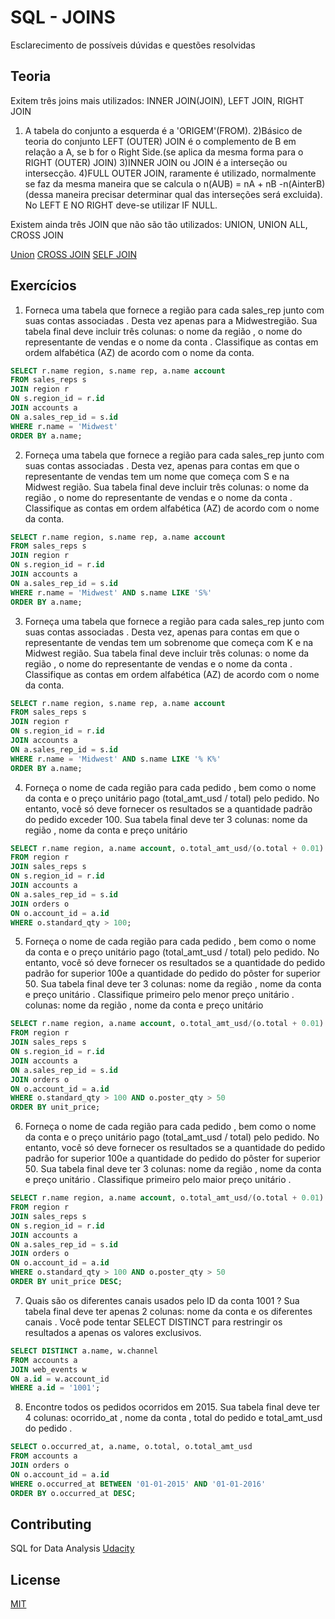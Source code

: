 # SQL - JOINS

Esclarecimento de possíveis dúvidas e questões resolvidas

## Teoria
Exitem três joins mais utilizados: INNER JOIN(JOIN), LEFT JOIN, RIGHT JOIN

1) A tabela do conjunto a esquerda é a 'ORIGEM'(FROM).
2)Básico de teoria do conjunto LEFT (OUTER) JOIN é o complemento de B em relação a A, se b for o Right Side.(se aplica da mesma forma para o RIGHT (OUTER) JOIN)
3)INNER JOIN ou JOIN é a interseção ou intersecção.
4)FULL OUTER JOIN, raramente é utilizado, normalmente se faz da mesma maneira que se calcula o n(AUB) = nA + nB -n(AinterB)(dessa maneira precisar determinar qual das interseções será excluida). No LEFT E NO RIGHT deve-se utilizar IF NULL.

Existem ainda três JOIN que não são tão utilizados: UNION, UNION ALL, CROSS JOIN

[Union](https://www.w3schools.com/sql/sql_union.asp)
[CROSS JOIN](https://www.w3resource.com/sql/joins/cross-join.php) 
[SELF JOIN](https://www.w3schools.com/sql/sql_join_self.asp)

## Exercícios

1) Forneca uma tabela que fornece a região para cada sales_rep junto com suas contas associadas . Desta vez apenas para a Midwestregião. Sua tabela final deve incluir três colunas: o nome da região , o nome do representante de vendas e o nome da conta . Classifique as contas em ordem alfabética (AZ) de acordo com o nome da conta.
```SQL
SELECT r.name region, s.name rep, a.name account
FROM sales_reps s
JOIN region r
ON s.region_id = r.id
JOIN accounts a
ON a.sales_rep_id = s.id
WHERE r.name = 'Midwest'
ORDER BY a.name;
```

2) Forneça uma tabela que fornece a região para cada sales_rep junto com suas contas associadas . Desta vez, apenas para contas em que o representante de vendas tem um nome que começa com S e na Midwest região. Sua tabela final deve incluir três colunas: o nome da região , o nome do representante de vendas e o nome da conta . Classifique as contas em ordem alfabética (AZ) de acordo com o nome da conta.
```SQL
SELECT r.name region, s.name rep, a.name account
FROM sales_reps s
JOIN region r
ON s.region_id = r.id
JOIN accounts a
ON a.sales_rep_id = s.id
WHERE r.name = 'Midwest' AND s.name LIKE 'S%'
ORDER BY a.name;
```

3) Forneça uma tabela que fornece a região para cada sales_rep junto com suas contas associadas . Desta vez, apenas para contas em que o representante de vendas tem um sobrenome que começa com K e na Midwest região. Sua tabela final deve incluir três colunas: o nome da região , o nome do representante de vendas e o nome da conta . Classifique as contas em ordem alfabética (AZ) de acordo com o nome da conta.
```SQL
SELECT r.name region, s.name rep, a.name account
FROM sales_reps s
JOIN region r
ON s.region_id = r.id
JOIN accounts a
ON a.sales_rep_id = s.id
WHERE r.name = 'Midwest' AND s.name LIKE '% K%'
ORDER BY a.name;
```

4) Forneça o nome de cada região para cada pedido , bem como o nome da conta e o preço unitário pago (total_amt_usd / total) pelo pedido. No entanto, você só deve fornecer os resultados se a quantidade padrão do pedido exceder 100. Sua tabela final deve ter 3 colunas: nome da região , nome da conta e preço unitário 
```SQL
SELECT r.name region, a.name account, o.total_amt_usd/(o.total + 0.01) unit_price
FROM region r
JOIN sales_reps s
ON s.region_id = r.id
JOIN accounts a
ON a.sales_rep_id = s.id
JOIN orders o
ON o.account_id = a.id
WHERE o.standard_qty > 100;
```

5) Forneça o nome de cada região para cada pedido , bem como o nome da conta e o preço unitário pago (total_amt_usd / total) pelo pedido. No entanto, você só deve fornecer os resultados se a quantidade do pedido padrão for superior 100e a quantidade do pedido do pôster for superior 50. Sua tabela final deve ter 3 colunas: nome da região , nome da conta e preço unitário . Classifique primeiro pelo menor preço unitário .
colunas: nome da região , nome da conta e preço unitário 
```SQL
SELECT r.name region, a.name account, o.total_amt_usd/(o.total + 0.01) unit_price
FROM region r
JOIN sales_reps s
ON s.region_id = r.id
JOIN accounts a
ON a.sales_rep_id = s.id
JOIN orders o
ON o.account_id = a.id
WHERE o.standard_qty > 100 AND o.poster_qty > 50
ORDER BY unit_price;
```

6) Forneça o nome de cada região para cada pedido , bem como o nome da conta e o preço unitário pago (total_amt_usd / total) pelo pedido. No entanto, você só deve fornecer os resultados se a quantidade do pedido padrão for superior 100e a quantidade do pedido do pôster for superior 50. Sua tabela final deve ter 3 colunas: nome da região , nome da conta e preço unitário . Classifique primeiro pelo maior preço unitário .
```SQL
SELECT r.name region, a.name account, o.total_amt_usd/(o.total + 0.01) unit_price
FROM region r
JOIN sales_reps s
ON s.region_id = r.id
JOIN accounts a
ON a.sales_rep_id = s.id
JOIN orders o
ON o.account_id = a.id
WHERE o.standard_qty > 100 AND o.poster_qty > 50
ORDER BY unit_price DESC;
```

7) Quais são os diferentes canais usados ​​pelo ID da conta 1001 ? Sua tabela final deve ter apenas 2 colunas: nome da conta e os diferentes canais . Você pode tentar SELECT DISTINCT para restringir os resultados a apenas os valores exclusivos.
```SQL
SELECT DISTINCT a.name, w.channel
FROM accounts a
JOIN web_events w
ON a.id = w.account_id
WHERE a.id = '1001';
```

8) Encontre todos os pedidos ocorridos em 2015. Sua tabela final deve ter 4 colunas: ocorrido_at , nome da conta , total do pedido e total_amt_usd do pedido .
```SQL
SELECT o.occurred_at, a.name, o.total, o.total_amt_usd
FROM accounts a
JOIN orders o
ON o.account_id = a.id
WHERE o.occurred_at BETWEEN '01-01-2015' AND '01-01-2016'
ORDER BY o.occurred_at DESC;
```

## Contributing
SQL for Data Analysis [Udacity](https://udacity.com)

## License
[MIT](https://choosealicense.com/licenses/mit/)
